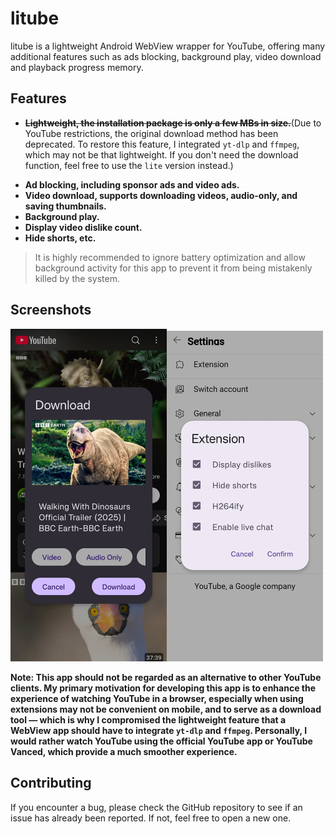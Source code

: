 litube
============

litube is a lightweight Android WebView wrapper for YouTube, offering many additional features such as ads blocking, background play, video download and playback progress memory.

## Features

- ~~**Lightweight, the installation package is only a few MBs in size.**~~(Due to YouTube restrictions, the original download method has been deprecated. To restore this feature, I integrated `yt-dlp` and `ffmpeg`, which may not be that lightweight. If you don't need the download function, feel free to use the `lite` version instead.)

* **Ad blocking, including sponsor ads and video ads.**
* **Video download, supports downloading videos, audio-only, and saving thumbnails.**
* **Background play.**
* **Display video dislike count.**
* **Hide shorts, etc.**

> It is highly recommended to ignore battery optimization and allow background activity for this app to prevent it from being mistakenly killed by the system.

## Screenshots

<img title="" src="https://github.com/HydeYYHH/litube/blob/master/fastlane/metadata/android/en-US/images/phoneScreenshots/1.jpg" alt="" width="250"><img title="" src="https://github.com/HydeYYHH/litube/blob/master/fastlane/metadata/android/en-US/images/phoneScreenshots/2.jpg" alt="" width="250">



**Note: This app should not be regarded as an alternative to other YouTube clients. My primary motivation for developing this app is to enhance the experience of watching YouTube in a browser, especially when using extensions may not be convenient on mobile, and to serve as a download tool — which is why I compromised the lightweight feature that a WebView app should have to integrate `yt-dlp` and `ffmpeg`. Personally, I would rather watch YouTube using the official YouTube app or YouTube Vanced, which provide a much smoother experience.**



## Contributing

If you encounter a bug, please check the GitHub repository to see if an issue has already been reported. If not, feel free to open a new one.

